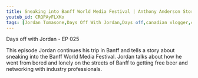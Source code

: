 ```yaml
---
title: Sneaking into Banff World Media Festival | Anthony Anderson Story
youtub_id: CRQPAyFLXKo
tags: [Jordan Tomasone,Days Off With Jordan,Days off,canadian vlogger,canadian travel vlogger,inspirational content,adventure lifestyle,meeting Anthony Anderson,Sneaking into Banff World Media Festival | Anthony Anderson Story,networking in banff,Almost meeting Anthony Anderson Story,anthony anderson story,banff world media festival,how to get into a networking event for free,how I got into banff world media fesitval for free,banff world media fesitval 2017,networking]
---
```

Days off with Jordan - EP 025

This episode Jordan continues his trip in Banff and tells a story about sneaking into the Banff World Media Festival. Jordan talks about how he went from bored and lonely on the streets of Banff to getting free beer and networking with industry professionals.
